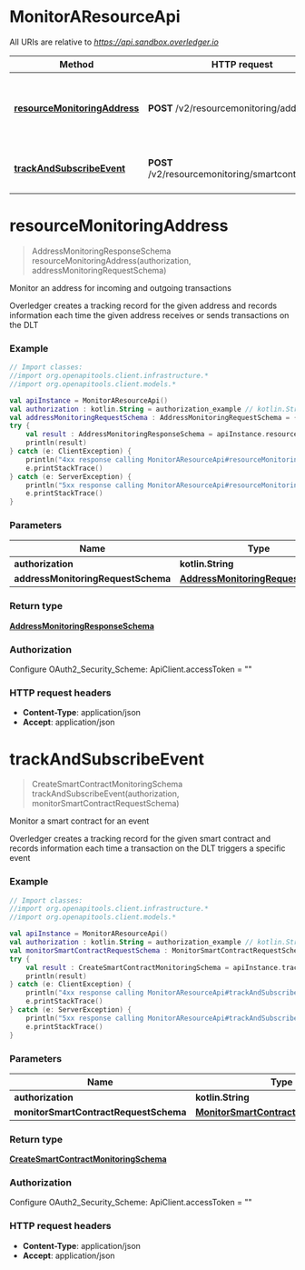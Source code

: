 # MonitorAResourceApi

All URIs are relative to *https://api.sandbox.overledger.io*

Method | HTTP request | Description
------------- | ------------- | -------------
[**resourceMonitoringAddress**](MonitorAResourceApi.md#resourceMonitoringAddress) | **POST** /v2/resourcemonitoring/address | Monitor an address for incoming and outgoing transactions
[**trackAndSubscribeEvent**](MonitorAResourceApi.md#trackAndSubscribeEvent) | **POST** /v2/resourcemonitoring/smartcontractevent | Monitor a smart contract for an event


<a name="resourceMonitoringAddress"></a>
# **resourceMonitoringAddress**
> AddressMonitoringResponseSchema resourceMonitoringAddress(authorization, addressMonitoringRequestSchema)

Monitor an address for incoming and outgoing transactions

Overledger creates a tracking record for the given address and records information each time the given address receives or sends transactions on the DLT

### Example
```kotlin
// Import classes:
//import org.openapitools.client.infrastructure.*
//import org.openapitools.client.models.*

val apiInstance = MonitorAResourceApi()
val authorization : kotlin.String = authorization_example // kotlin.String | 
val addressMonitoringRequestSchema : AddressMonitoringRequestSchema = {"callBackURL":"https://callbackurl/endpoint","location":{"technology":"Ethereum","network":"Ropsten"},"addressId":"0xd8b31B65878a6B1a6cAf9f4819C1A42d68a7A116"} // AddressMonitoringRequestSchema | 
try {
    val result : AddressMonitoringResponseSchema = apiInstance.resourceMonitoringAddress(authorization, addressMonitoringRequestSchema)
    println(result)
} catch (e: ClientException) {
    println("4xx response calling MonitorAResourceApi#resourceMonitoringAddress")
    e.printStackTrace()
} catch (e: ServerException) {
    println("5xx response calling MonitorAResourceApi#resourceMonitoringAddress")
    e.printStackTrace()
}
```

### Parameters

Name | Type | Description  | Notes
------------- | ------------- | ------------- | -------------
 **authorization** | **kotlin.String**|  |
 **addressMonitoringRequestSchema** | [**AddressMonitoringRequestSchema**](AddressMonitoringRequestSchema.md)|  |

### Return type

[**AddressMonitoringResponseSchema**](AddressMonitoringResponseSchema.md)

### Authorization


Configure OAuth2_Security_Scheme:
    ApiClient.accessToken = ""

### HTTP request headers

 - **Content-Type**: application/json
 - **Accept**: application/json

<a name="trackAndSubscribeEvent"></a>
# **trackAndSubscribeEvent**
> CreateSmartContractMonitoringSchema trackAndSubscribeEvent(authorization, monitorSmartContractRequestSchema)

Monitor a smart contract for an event

Overledger creates a tracking record for the given smart contract and records information each time a transaction on the DLT triggers a specific event

### Example
```kotlin
// Import classes:
//import org.openapitools.client.infrastructure.*
//import org.openapitools.client.models.*

val apiInstance = MonitorAResourceApi()
val authorization : kotlin.String = authorization_example // kotlin.String | 
val monitorSmartContractRequestSchema : MonitorSmartContractRequestSchema = {"callBackURL":"https://test-post.free.beeceptor.com/comments","eventParams":[{"selectedIntegerLength":"B256","type":"UINT","value":"3"},{"selectedIntegerLength":"B256","type":"UINT","value":"2"}],"eventName":"mul","location":{"technology":"Ethereum","network":"Ethereum Ropsten Testnet"},"smartContractId":"0x8781d54e454377451D9C6928538Db544Caa65CDf"} // MonitorSmartContractRequestSchema | 
try {
    val result : CreateSmartContractMonitoringSchema = apiInstance.trackAndSubscribeEvent(authorization, monitorSmartContractRequestSchema)
    println(result)
} catch (e: ClientException) {
    println("4xx response calling MonitorAResourceApi#trackAndSubscribeEvent")
    e.printStackTrace()
} catch (e: ServerException) {
    println("5xx response calling MonitorAResourceApi#trackAndSubscribeEvent")
    e.printStackTrace()
}
```

### Parameters

Name | Type | Description  | Notes
------------- | ------------- | ------------- | -------------
 **authorization** | **kotlin.String**|  |
 **monitorSmartContractRequestSchema** | [**MonitorSmartContractRequestSchema**](MonitorSmartContractRequestSchema.md)|  |

### Return type

[**CreateSmartContractMonitoringSchema**](CreateSmartContractMonitoringSchema.md)

### Authorization


Configure OAuth2_Security_Scheme:
    ApiClient.accessToken = ""

### HTTP request headers

 - **Content-Type**: application/json
 - **Accept**: application/json

